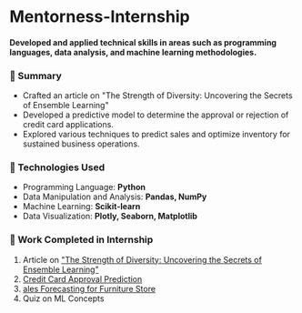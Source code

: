 # Mentorness-Internship
#### Developed and applied technical skills in areas such as programming languages, data analysis, and machine learning methodologies.

### 📌 Summary
- Crafted an article on "The Strength of Diversity: Uncovering the Secrets of Ensemble Learning"
- Developed a predictive model to determine the approval or rejection of credit card applications.
- Explored various techniques to predict sales and optimize inventory for sustained business operations.
  
###  🚀 Technologies Used
- Programming Language: **Python**
- Data Manipulation and Analysis: **Pandas, NumPy**
- Machine Learning: **Scikit-learn**
- Data Visualization: **Plotly, Seaborn, Matplotlib**

### :tada: Work Completed in Internship

1. Article on ["The Strength of Diversity: Uncovering the Secrets of Ensemble Learning"](http://example.com)
2. [Credit Card Approval Prediction]()
3. [ales Forecasting for Furniture Store]()
4. Quiz on ML Concepts
